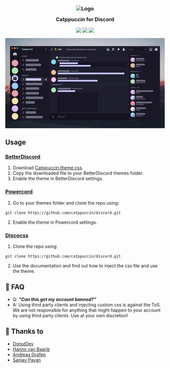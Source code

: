 <h3 align="center">
	<img src="https://raw.githubusercontent.com/catppuccin/catppuccin/dev/assets/logos/exports/1544x1544_circle.png" width="100" alt="Logo"/><br/>
	<img src="https://raw.githubusercontent.com/catppuccin/catppuccin/dev/assets/misc/transparent.png" height="30" width="0px"/>
	Catppuccin for Discord
	<img src="https://raw.githubusercontent.com/catppuccin/catppuccin/dev/assets/misc/transparent.png" height="30" width="0px"/>
</h3>

<p align="center">
    <a href="https://github.com/catppuccin/discord/stargazers"><img src="https://img.shields.io/github/stars/catppuccin/discord?colorA=1e1e28&colorB=c9cbff&style=for-the-badge&logo=starship style=for-the-badge"></a>
    <a href="https://github.com/catppuccin/discord/issues"><img src="https://img.shields.io/github/issues/catppuccin/discord?colorA=1e1e28&colorB=f7be95&style=for-the-badge"></a>
    <a href="https://github.com/catppuccin/discord/contributors"><img src="https://img.shields.io/github/contributors/catppuccin/discord?colorA=1e1e28&colorB=b1e1a6&style=for-the-badge"></a>
</p>


![Discord Theme Preview](assets/preview.jpg)


## Usage

### [BetterDiscord](https://betterdiscord.app)
1. Download [Catppuccin.theme.css](https://raw.githubusercontent.com/catppuccin/discord/master/Catppuccin.theme.css).
2. Copy the downloaded file to your BetterDiscord themes folder.
3. Enable the theme in BetterDiscord settings.

### [Powercord](https://powercord.dev)
1. Go to your themes folder and clone the repo using:
```
git clone https://github.com/catppuccin/discord.git
```
2. Enable the theme in Powercord settings.

### [Discocss](https://github.com/mlvzk/discocss)
1. Clone the repo using:
```
git clone https://github.com/catppuccin/discord.git
```
2. Use the documentation and find out how to inject the css file and use the theme.

## 🙋 FAQ

- Q: **_"Can this get my account banned?"_**
- A: Using third party clients and injecting custom css is against the ToS. We are not responsible for anything that might happen to your account by using third party clients. Use at your own discretion!

## 💝 Thanks to

- [DonutDev](https://github.com/DonutDev)
- [Hanno van Baarle](https://github.com/HannoVB1)
- [Andreas Grafen](https://github.com/andreasgrafen)
- [Sanjay Pavan](https://github.com/WitherCubes)
